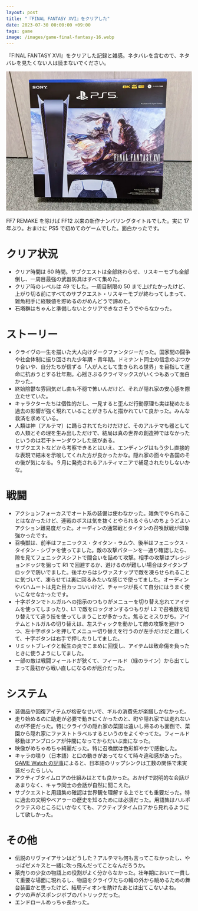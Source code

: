 ```yaml
---
layout: post
title: "『FINAL FANTASY XVI』をクリアした"
date: 2023-07-30 00:00:00 +09:00
tags: game
image: /images/game-final-fantasy-16.webp
---
```


『FINAL FANTASY XVI』をクリアした記録と雑感。ネタバレを含むので、ネタバレを見たくない人は読まないでください。

![Play Station 5 with FINAL FANTASY XVI](/images/game-final-fantasy-16.webp)

FF7 REMAKE を除けば FF12 以来の新作ナンバリングタイトルでした。実に 17 年ぶり。おまけに PS5 で初めてのゲームでした。面白かったです。

# クリア状況

- クリア時間は 60 時間。サブクエストは全部終わらせ、リスキーモブも全部倒し、一周目最強の武器防具はすべて集めた。
- クリア時のレベルは 49 でした。一周目制限の 50 まで上げたかったけど、上がり切る前にすべてのサブクエスト・リスキーモブが終わってしまって、雑魚相手に経験値を貯めるのがめんどうで諦めた。
- 石塔群はちゃんと準備しないとクリアできなさそうでやらなかった。

# ストーリー

- クライヴの一生を描いた大人向けダークファンタジーだった。国家間の闘争や社会体制に振り回された少年期・青年期。ドミナント同士の信念のぶつかり合いや、自分たちが信ずる「人が人として生きられる世界」を目指して運命に抗おうとする壮年期。心揺さぶるクライマックスがいくつもあって面白かった。
- 終始陰鬱な雰囲気だし曲も不穏で怖いんだけど、それが隠れ家の安心感を際立たせていた。
- キャラクターたちは個性的だし、一見すると歪んだ行動原理も実は秘めたる過去の影響が強く現れていることがきちんと描かれていて良かった。みんな救済を求めている。
- 人類は神（アルテマ）に踊らされてたわけだけど、そのアルテマも器としての人類とその理を生み出しただけで、結局は真の世界の創造神ではなかったというのは若干トーンダウンした感がある。
- サブクエストなどから考察できるとはいえ、エンディングはもう少し直接的な表現で結末を示唆してくれた方が良かったかな。隠れ家の面々や各国のその後が気になる。９月に発売されるアルティマニアで補足されたりしないかな。

# 戦闘

- アクションフォーカスでオート系の装備は使わなかった。雑魚でやられることはなかったけど、連戦のボスは気を抜くとやられるぐらいのちょうどよいアクション難易度だった。オーディンの通常戦とタイタンの召喚獣戦が印象強かったです。
- 召喚獣は、前半はフェニックス・タイタン・ラムウ、後半はフェニックス・タイタン・シヴァを使ってました。敵の攻撃パターンを一通り確認したら、隙を見てフェニックスシフトで間合いを詰めて攻撃。相手の攻撃はプレシジョンドッジを狙って R1 で回避するか、避けるのが難しい場合はタイタンブロックで防いでました。後半からはシヴァスナップで敵を凍らせられることに気づいて、凍らせては裏に回るみたいな感じで使ってました。オーディンやバハムートは見た目カッコいいけど、チャージが長くて自分にはうまく使いこなせなかったです。
- 十字ボタンでトルガルへの指示のつもりがメニューを切り替え忘れてアイテムを使ってしまったり、L1 で敵をロックオンするつもりが L2 で召喚獣を切り替えてて違う技を使ってしまうことが多かった。焦るとミスりがち。アイテムとトルガルの切り替えは、左スティックを動かして敵の攻撃を避けつつ、左十字ボタンを押してメニュー切り替えを行うのが左手だけだと難しくて、十字ボタンは右手で押したりしてました。
- リミットブレイクと転生の炎でこまめに回復し、アイテムは致命傷を負ったときに使うようにしてました。
- 一部の敵は戦闘フィールドが狭くて、フィールド（緑のライン）から出てしまって最初から戦い直しになるのが厄介だった。

# システム

- 装備品や回復アイテムが格安なせいで、ギルの消費先が楽譜しかなかった。
- 走り始めるのに助走が必要で動きにくかったのと、町や隠れ家では走れないのが不便だった。特にクライヴの隠れ家の菜園は遠いし帰るのも面倒で、菜園から隠れ家にファストトラベルするというのをよくやってた。フィールド移動はアンブロシアが仲間になってからだいぶ楽になった。
- 映像がめちゃめちゃ綺麗だった。特に召喚獣は色彩鮮やかで感動した。
- キャラの喋り（日本語）と口の動きがあってなくて時々違和感があった。[GAME Watch の記事](https://game.watch.impress.co.jp/docs/news/1509524.html)によると、日本語のリップシンクは工数の関係で未実装だったらしい。
- アクティブタイムロアの仕組みはとても良かった。おかげで説明的な会話があまりなく、キャラ同士の会話が自然に聞こえた。
- サブクエストと用語集の確認は世界観を理解する上でとても重要だった。特に過去の文明やベアラーの歴史を知るためには必須だった。用語集はハルポクラテスのところにいかなくても、アクティブタイムロアから見れるようにして欲しかった。

# その他

- 伝説のリヴァイアサンはどうした？アルテマも何も言ってこなかったし、やっぱゼメキスと一緒に吹っ飛んだってことなんだろうか。
- 薬売りの少女の物語上の役割がよく分からなかった。壮年期において一貫して重要な場面に現れるし、物語をクライヴたちの輪の外から眺めるための舞台装置かと思ったけど、結局ディオンを助けたあとは出てこないよね。
- グツの声がスポンジボブのパトリックだった。
- エンドロールめっちゃ長かった。